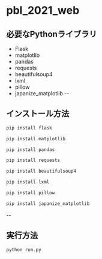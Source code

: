 # pbl_2021_web

## 必要なPythonライブラリ
+ Flask
+ matplotlib
+ pandas
+ requests
+ beautifulsoup4
+ lxml
+ pillow
+ japanize_matplotlib
--
## インストール方法
```bash
pip install flask
```
```bash
pip install matplotlib
```
```bash
pip install pandas
```
```bash
pip install requests
```
```bash
pip install beautifulsoup4
```
```bash
pip install lxml
```
```bash
pip install pillow
```
```bash
pip install japanize_matplotlib
```
--
## 実行方法
```bash
python run.py
```
